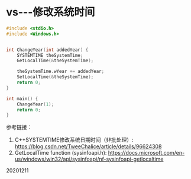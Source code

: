 # vs---修改系统时间

```cpp
#include <stdio.h>
#include <Windows.h>


int ChangeYear(int addedYear) {
	SYSTEMTIME theSystemTime;
	GetLocalTime(&theSystemTime);

	theSystemTime.wYear += addedYear;
	SetLocalTime(&theSystemTime);
	return 0;
}

int main() {
	ChangeYear(1);
	return 0;
}
```

参考链接：  
1. C++SYSTEMTIME修改系统日期时间（非批处理）: https://blog.csdn.net/TweeChalice/article/details/96624308  
2. GetLocalTime function (sysinfoapi.h): https://docs.microsoft.com/en-us/windows/win32/api/sysinfoapi/nf-sysinfoapi-getlocaltime  


20201211  

